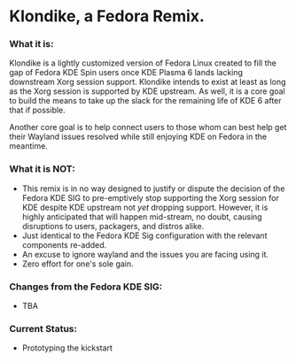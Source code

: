 # Klondike, a Fedora Remix.

### What it is:
Klondike is a lightly customized version of Fedora Linux created to fill the gap of Fedora KDE Spin users once KDE Plasma 6 lands lacking downstream Xorg session support. Klondike intends to exist at least as long as the Xorg session is supported by KDE upstream. As well, it is a core goal to build the means to take up the slack for the remaining life of KDE 6 after that if possible.

Another core goal is to help connect users to those whom can best help get their Wayland issues resolved while still enjoying KDE on Fedora in the meantime.

### What it is **NOT**:
- This remix is in no way designed to justify or dispute the decision of the Fedora KDE SIG to pre-emptively stop supporting the Xorg session for KDE despite KDE upstream not *yet* dropping support. However, it is highly anticipated that will happen mid-stream, no doubt, causing disruptions to users, packagers, and distros alike.
- Just identical to the Fedora KDE Sig configuration with the relevant components re-added.
- An excuse to ignore wayland and the issues you are facing using it.
- Zero effort for one's sole gain.

### Changes from the Fedora KDE SIG:
- TBA

### Current Status:
- Prototyping the kickstart
